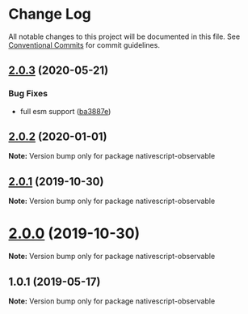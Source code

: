 # Change Log

All notable changes to this project will be documented in this file.
See [Conventional Commits](https://conventionalcommits.org) for commit guidelines.

## [2.0.3](https://github.com/Akylas/nativescript-observable/compare/v2.0.2...v2.0.3) (2020-05-21)


### Bug Fixes

* full esm support ([ba3887e](https://github.com/Akylas/nativescript-observable/commit/ba3887edf19bbe1b9b8e9e8f3bb5c65c57a6e746))





## [2.0.2](https://github.com/Akylas/nativescript-observable/compare/v2.0.1...v2.0.2) (2020-01-01)

**Note:** Version bump only for package nativescript-observable





## [2.0.1](https://github.com/Akylas/nativescript-observable/compare/v2.0.0...v2.0.1) (2019-10-30)

**Note:** Version bump only for package nativescript-observable





# [2.0.0](https://github.com/Akylas/nativescript-observable/compare/v1.0.1...v2.0.0) (2019-10-30)

**Note:** Version bump only for package nativescript-observable





## 1.0.1 (2019-05-17)

**Note:** Version bump only for package nativescript-observable
